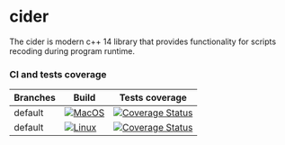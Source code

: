 # cider

The cider is modern c++ 14 library that provides functionality for scripts recoding during program runtime.  

### CI and tests coverage

Branches        | Build         | Tests coverage
----------------|-------------- | --------------
default        | [![MacOS](https://github.com/hulevych93/cider/actions/workflows/MacOS.yml/badge.svg)](https://github.com/hulevych93/cider/actions/workflows/MacOS.yml) | [![Coverage Status](https://coveralls.io/repos/github/hulevych93/cider/badge.svg?branch=default)](https://coveralls.io/github/hulevych93/cider?branch=default)
default        | [![Linux](https://github.com/hulevych93/cider/actions/workflows/Linux.yml/badge.svg)](https://github.com/hulevych93/cider/actions/workflows/Linux.yml) | [![Coverage Status](https://coveralls.io/repos/github/hulevych93/cider/badge.svg?branch=default)](https://coveralls.io/github/hulevych93/cider?branch=default)

